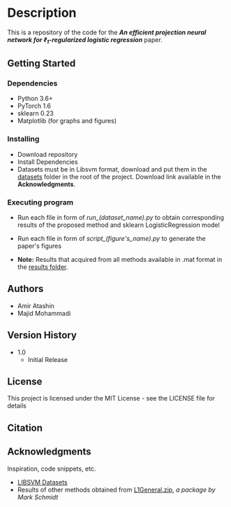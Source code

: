 # Description

This is a repository of the code for the ***An efficient projection neural network for $\ell_1$-regularized logistic regression*** paper.

## Getting Started

### Dependencies

* Python 3.6+
* PyTorch 1.6
* sklearn 0.23
* Matplotlib (for graphs and figures)

### Installing

* Download repository
* Install Dependencies
* Datasets must be in Libsvm format, download and put them in the [datasets](./datasets) folder in the root of the project. Download link available in the **Acknowledgments**.

### Executing program

* Run each file in form of *run_(dataset_name).py* to obtain corresponding results of the proposed method and sklearn LogisticRegression model

* Run each file in form of *script_(figure's_name).py* to generate the paper's figures

* **Note:** Results that acquired from all methods available in .mat format in the [results folder](./results).

## Authors

* Amir Atashin
* Majid Mohammadi

## Version History

* 1.0
    * Initial Release

## License

This project is licensed under the MIT License - see the LICENSE file for details

## Citation


## Acknowledgments

Inspiration, code snippets, etc.
* [LIBSVM Datasets](https://www.csie.ntu.edu.tw/~cjlin/libsvmtools/datasets/binary.html)
* Results of other methods obtained from [L1General.zip](https://www.cs.ubc.ca/~schmidtm/Software/L1General.html), *a package by Mark Schmidt*
